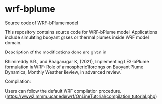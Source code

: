 # wrf-bplume
Source code of WRF-bPlume model

This repository contains source code for WRF-bPlume model. Applications include simulating buoyant gases or thermal plumes inside WRF model domain. 

Description of the modifications done are given in 

Bhimireddy S.R., and Bhaganagar K, (2021), Implementing LES-bPlume formulation in WRF: Role of atmospheric1forcings on Buoyant Plume Dynamics, Monthly Weather Review, in advanced review.

Compilation:

Users can follow the default WRF compilation procedure. (https://www2.mmm.ucar.edu/wrf/OnLineTutorial/compilation_tutorial.php)
